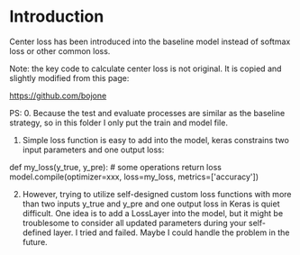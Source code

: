 Introduction
============

Center loss has been introduced into the baseline model instead of 
softmax loss or other common loss.

Note: the key code to calculate center loss is not original. It is 
copied and slightly modified from this page:

https://github.com/bojone


PS:
0. Because the test and evaluate processes are similar as 
the baseline strategy, so in this folder I only put the 
train and model file.

1. Simple loss function is easy to add into the model, keras 
constrains two input parameters and one output loss:

def my_loss(y_true, y_pre):
    # some operations
    return loss
model.compile(optimizer=xxx, loss=my_loss, metrics=['accuracy'])

2. However, trying to utilize self-designed custom loss functions 
with more than two inputs y_true and y_pre and one output loss in 
Keras is quiet difficult. One idea is to add a LossLayer into the 
model, but it might be troublesome to consider all updated parameters
during your self-defined layer. I tried and failed. Maybe I could 
handle the problem in the future.

